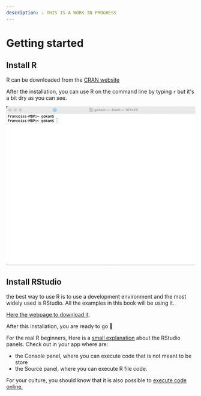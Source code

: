 ```yaml
---
description: ⚠️ THIS IS A WORK IN PROGRESS
---
```


# Getting started

## Install R 

R can be downloaded from the [CRAN website](https://cran.r-project.org/)

After the installation, you can use R on the command line by typing `r` but it's a bit dry as you can see.

![Using R in the Mac OS Terminal](.gitbook/assets/zcnnht77ss.gif)

## Install  RStudio

the best way to use R is to use a development environment and the most widely used is RStudio. All the examples in this book will be using it.

[Here the webpage to download it](https://www.rstudio.com/products/rstudio/download/).

After this installation, you are ready to go 🙌

For the real R beginners, Here is a [small explanation](https://bookdown.org/ndphillips/YaRrr/the-four-rstudio-windows.html) about the RStudio panels. Check out in your app where are:

* the Console panel, where you can execute code that is not meant to be store 
* the Source panel, where you can execute R file code. 

For your culture, you should know that it is also possible to [execute code online.](ressources/execute-r-code-online.md)



